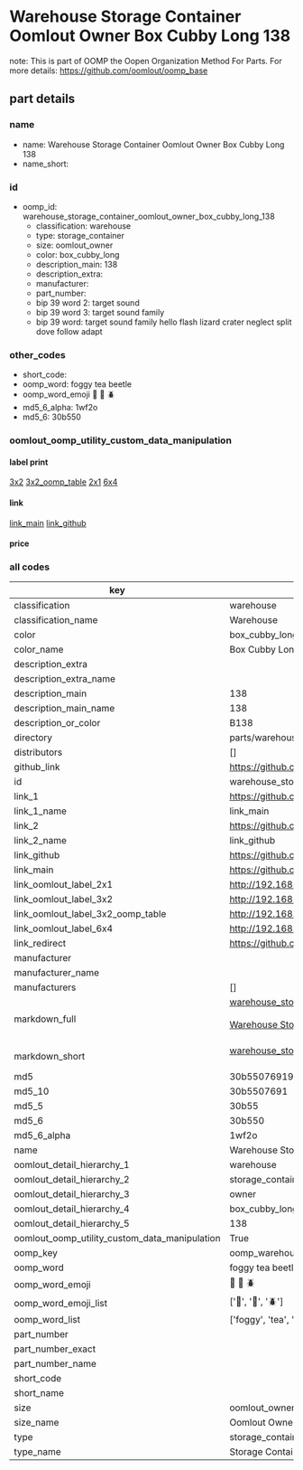 # Warehouse Storage Container Oomlout Owner Box Cubby Long 138  

note: This is part of OOMP the Oopen Organization Method For Parts. For more details: https://github.com/oomlout/oomp_base

##  part details
  







### name
* name: Warehouse Storage Container Oomlout Owner Box Cubby Long 138
* name_short: 
### id
* oomp_id: warehouse_storage_container_oomlout_owner_box_cubby_long_138
  * classification: warehouse
  * type: storage_container
  * size: oomlout_owner
  * color: box_cubby_long
  * description_main: 138
  * description_extra: 
  * manufacturer: 
  * part_number: 
  * bip 39 word 2: target sound
  * bip 39 word 3: target sound family
  * bip 39 word: target sound family hello flash lizard crater neglect split dove follow adapt

### other_codes
* short_code: 
* oomp_word: foggy tea beetle
* oomp_word_emoji :foggy: :tea: :beetle:
* md5_6_alpha: 1wf2o
* md5_6: 30b550






### oomlout_oomp_utility_custom_data_manipulation
#### label print
[3x2](http://192.168.1.245:1112/?label=oomp%201wf2o)
[3x2_oomp_table](http://192.168.1.108:1112/?label=oomp%201wf2o)
[2x1](http://192.168.1.242:1112/?label=oomp%201wf2o)
[6x4](http://192.168.1.55:1112/?label=oomp%201wf2o)    

#### link

[link_main](https://github.com/oomlout/oomlout_oomp_version_1_messy/tree/main/parts/warehouse_storage_container_oomlout_owner_box_cubby_long_138) [link_github](https://github.com/oomlout/oomlout_oomp_version_1_messy/tree/main/parts/warehouse_storage_container_oomlout_owner_box_cubby_long_138)                             

#### price







### all codes 
| key | value |  
| --- | --- |  
| classification | warehouse |  
| classification_name | Warehouse |  
| color | box_cubby_long |  
| color_name | Box Cubby Long |  
| description_extra |  |  
| description_extra_name |  |  
| description_main | 138 |  
| description_main_name | 138 |  
| description_or_color | B138 |  
| directory | parts/warehouse_storage_container_oomlout_owner_box_cubby_long_138 |  
| distributors | [] |  
| github_link | https://github.com/oomlout/oomlout_oomp_part_src/tree/main/parts/warehouse_storage_container_oomlout_owner_box_cubby_long_138 |  
| id | warehouse_storage_container_oomlout_owner_box_cubby_long_138 |  
| link_1 | https://github.com/oomlout/oomlout_oomp_version_1_messy/tree/main/parts/warehouse_storage_container_oomlout_owner_box_cubby_long_138 |  
| link_1_name | link_main |  
| link_2 | https://github.com/oomlout/oomlout_oomp_version_1_messy/tree/main/parts/warehouse_storage_container_oomlout_owner_box_cubby_long_138 |  
| link_2_name | link_github |  
| link_github | https://github.com/oomlout/oomlout_oomp_version_1_messy/tree/main/parts/warehouse_storage_container_oomlout_owner_box_cubby_long_138 |  
| link_main | https://github.com/oomlout/oomlout_oomp_version_1_messy/tree/main/parts/warehouse_storage_container_oomlout_owner_box_cubby_long_138 |  
| link_oomlout_label_2x1 | http://192.168.1.242:1112/?label=oomp%201wf2o |  
| link_oomlout_label_3x2 | http://192.168.1.245:1112/?label=oomp%201wf2o |  
| link_oomlout_label_3x2_oomp_table | http://192.168.1.108:1112/?label=oomp%201wf2o |  
| link_oomlout_label_6x4 | http://192.168.1.55:1112/?label=oomp%201wf2o |  
| link_redirect | https://github.com/oomlout/oomlout_oomp_version_1_messy/tree/main/parts/warehouse_storage_container_oomlout_owner_box_cubby_long_138 |  
| manufacturer |  |  
| manufacturer_name |  |  
| manufacturers | [] |  
| markdown_full | [warehouse_storage_container_oomlout_owner_box_cubby_long_138](none)<br>[](none)<br>[Warehouse Storage Container Oomlout Owner Box Cubby Long 138](none)<br><br> |  
| markdown_short | [warehouse_storage_container_oomlout_owner_box_cubby_long_138](none)<br><br> |  
| md5 | 30b55076919406520b2c36aca533f6ef |  
| md5_10 | 30b5507691 |  
| md5_5 | 30b55 |  
| md5_6 | 30b550 |  
| md5_6_alpha | 1wf2o |  
| name | Warehouse Storage Container Oomlout Owner Box Cubby Long 138 |  
| oomlout_detail_hierarchy_1 | warehouse |  
| oomlout_detail_hierarchy_2 | storage_container |  
| oomlout_detail_hierarchy_3 | owner |  
| oomlout_detail_hierarchy_4 | box_cubby_long |  
| oomlout_detail_hierarchy_5 | 138 |  
| oomlout_oomp_utility_custom_data_manipulation | True |  
| oomp_key | oomp_warehouse_storage_container_oomlout_owner_box_cubby_long_138 |  
| oomp_word | foggy tea beetle |  
| oomp_word_emoji | :foggy: :tea: :beetle: |  
| oomp_word_emoji_list | [':foggy:', ':tea:', ':beetle:'] |  
| oomp_word_list | ['foggy', 'tea', 'beetle'] |  
| part_number |  |  
| part_number_exact |  |  
| part_number_name |  |  
| short_code |  |  
| short_name |  |  
| size | oomlout_owner |  
| size_name | Oomlout Owner |  
| type | storage_container |  
| type_name | Storage Container |  

